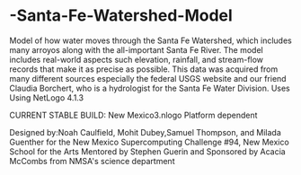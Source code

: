 # -Santa-Fe-Watershed-Model
Model of how water moves through the Santa Fe Watershed, which includes many arroyos along with the all-important Santa Fe River. The model includes real-world aspects such elevation, rainfall, and stream-flow records that make it as precise as possible. This data was acquired from many different sources especially the federal USGS website and our friend Claudia Borchert, who is a hydrologist for the Santa Fe Water Division. Uses Using NetLogo 4.1.3



CURRENT STABLE BUILD: New Mexico3.nlogo
Platform dependent 


Designed by:Noah Caulfield, Mohit Dubey,Samuel Thompson, and Milada Guenther for the New Mexico Supercomputing Challenge 
#94, New Mexico School for the Arts 
Mentored by Stephen Guerin and Sponsored by Acacia McCombs from NMSA's science department

